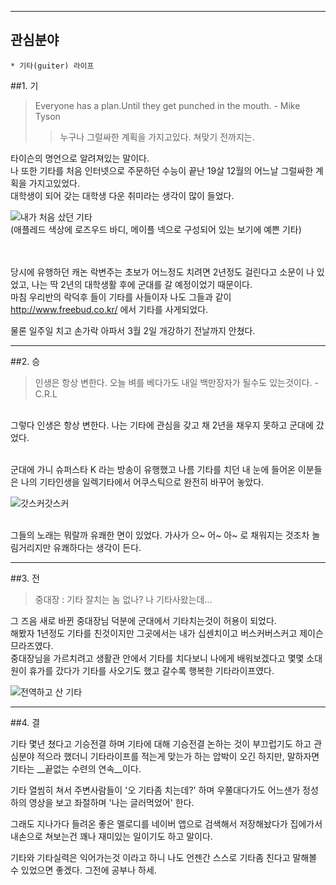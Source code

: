 ﻿---
관심분야  
---
	* 기타(guiter) 라이프
##1. 기

> Everyone has a plan.Until they get punched in the mouth. - Mike Tyson
>> 누구나 그럴싸한 계획을 가지고있다. 쳐맞기 전까지는.

타이슨의 명언으로 알려져있는 말이다. <br />
나 또한 기타를 처음 인터넷으로 주문하던 수능이 끝난 19살 12월의 어느날 그럴싸한 계획을 가지고있었다.<br />
대학생이 되어 갖는 대학생 다운 취미라는 생각이 많이 들었다. 

![내가 처음 샀던 기타](http://www.guitaradventures.com/wp-content/uploads/Squier-Mini-Strat-625x313.jpg "내가 처음 샀던 기타")
<br/>(애플레드 색상에 로즈우드 바디, 메이플 넥으로 구성되어 있는 보기에 예쁜 기타)

<br /><br />
당시에 유행하던 캐논 락변주는 초보가 어느정도 치려면 2년정도 걸린다고 소문이 나 있었고, 나는 딱 2년의 대학생활 후에 군대를 갈 예정이었기 때문이다.<br />
마침 우리반의 락덕후 들이 기타를 사들이자 나도 그들과 같이 <http://www.freebud.co.kr/> 에서 기타를 사게되었다.   

물론 일주일 치고 손가락 아파서 3월 2일 개강하기 전날까지 안쳤다.

---
##2. 승

> 인생은 항상 변한다. 오늘 벼를 베다가도 내일 백만장자가 될수도 있는것이다. - C.R.L


<br />
그렇다 인생은 항상 변한다. 나는 기타에 관심을 갖고 채 2년을 채우지 못하고 군대에 갔었다. <br/> <br/>

군대에 가니 슈퍼스타 K 라는 방송이 유행했고 나름 기타를 치던 내 눈에 들어온 이분들은 나의 기타인생을 일렉기타에서 어쿠스틱으로 완전히 바꾸어 놓았다.  

![갓스커갓스커](http://cfile30.uf.tistory.com/image/235E6F4E52542CB81FE283 "갓스커갓스커")

<br /> 그들의 노래는 뭐랄까 유쾌한 면이 있었다. 가사가 으~ 어~ 아~ 로 채워지는 것조차 놀림거리지만 유쾌하다는 생각이 든다.

---
##3. 전

> 중대장 : 기타 잘치는 놈 없나? 나 기타사왔는데...

그 즈음 새로 바뀐 중대장님 덕분에 군대에서 기타치는것이 허용이 되었다.  
해봤자 1년정도 기타를 친것이지만 그곳에서는 내가 십센치이고 버스커버스커고 제이슨므라즈였다. <br/> 
중대장님을 가르치려고 생활관 안에서 기타를 치다보니 나에게 배워보겠다고 몇몇 소대원이 휴가를 갔다가 기타를 사오기도 했고 갈수록 행복한 기타라이프였다.

![전역하고 산 기타](https://www.woodsound.co.kr:10543/bbs/data/club_order_board/20090629015644_22608058_tfccaleb_tfccaleb.jpg "전역하고 산 기타")

---
##4. 결

기타 몇년 쳤다고 기승전결 하며 기타에 대해 기승전결 논하는 것이 부끄럽기도 하고 관심분야 적으라 했더니 기타라이프를 적는게 맞는가 하는 압박이 오긴 하지만, 말하자면 기타는 __끝없는 수련의 연속__이다.   
    
기타 열씸히 쳐서 주변사람들이 '오 기타좀 치는데?' 하며 우쭐대다가도 어느샌가 정성하의 영상을 보고 좌절하며 '나는 글러먹었어' 한다.  

그래도 지나가다 들려온 좋은 멜로디를 네이버 앱으로 검색해서 저장해놨다가 집에가서 내손으로 쳐보는건 꽤나 재미있는 일이기도 하고 말이다.  

기타와 기타실력은 익어가는것 이라고 하니 나도 언젠간 스스로 기타좀 친다고 말해볼 수 있었으면 좋겠다. 그전에 공부나 하세.
 